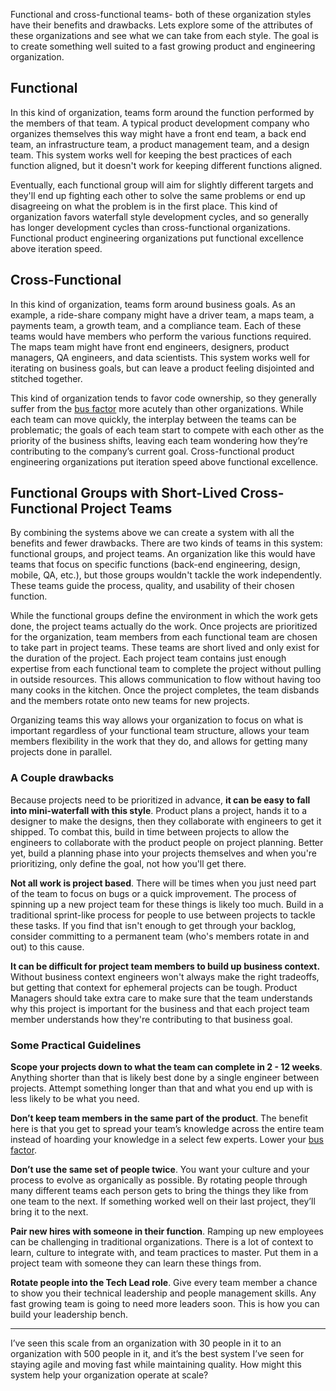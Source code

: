 Functional and cross-functional teams- both of these organization styles have their benefits and drawbacks. Lets explore some of the attributes of these organizations and see what we can take from each style. The goal is to create something well suited to a fast growing product and engineering organization.

## Functional

In this kind of organization, teams form around the function performed by the members of that team. A typical product development company who organizes themselves this way might have a front end team, a back end team, an infrastructure team, a product management team, and a design team. This system works well for keeping the best practices of each function aligned, but it doesn't work for keeping different functions aligned.

Eventually, each functional group will aim for slightly different targets and they'll end up fighting each other to solve the same problems or end up disagreeing on what the problem is in the first place. This kind of organization favors waterfall style development cycles, and so generally has longer development cycles than cross-functional organizations. Functional product engineering organizations put functional excellence above iteration speed.

## Cross-Functional

In this kind of organization, teams form around business goals. As an example, a ride-share company might have a driver team, a maps team, a payments team, a growth team, and a compliance team. Each of these teams would have members who perform the various functions required. The maps team might have front end engineers, designers, product managers, QA engineers, and data scientists. This system works well for iterating on business goals, but can leave a product feeling disjointed and stitched together.

This kind of organization tends to favor code ownership, so they generally suffer from the [bus factor](https://en.wikipedia.org/wiki/Bus_factor) more acutely than other organizations. While each team can move quickly, the interplay between the teams can be problematic; the goals of each team start to compete with each other as the priority of the business shifts, leaving each team wondering how they’re contributing to the company’s current goal. Cross-functional product engineering organizations put iteration speed above functional excellence.

## Functional Groups with Short-Lived Cross-Functional Project Teams

By combining the systems above we can create a system with all the benefits and fewer drawbacks. There are two kinds of teams in this system: functional groups, and project teams. An organization like this would have teams that focus on specific functions (back-end engineering, design, mobile, QA, etc.), but those groups wouldn't tackle the work independently. These teams guide the process, quality, and usability of their chosen function.

While the functional groups define the environment in which the work gets done, the project teams actually do the work. Once projects are prioritized for the organization, team members from each functional team are chosen to take part in project teams. These teams are short lived and only exist for the duration of the project. Each project team contains just enough expertise from each functional team to complete the project without pulling in outside resources. This allows communication to flow without having too many cooks in the kitchen. Once the project completes, the team disbands and the members rotate onto new teams for new projects.

Organizing teams this way allows your organization to focus on what is important regardless of your functional team structure, allows your team members flexibility in the work that they do, and allows for getting many projects done in parallel.

### A Couple drawbacks

Because projects need to be prioritized in advance, **it can be easy to fall into mini-waterfall with this style**. Product plans a project, hands it to a designer to make the designs, then they collaborate with engineers to get it shipped. To combat this, build in time between projects to allow the engineers to collaborate with the product people on project planning. Better yet, build a planning phase into your projects themselves and when you're prioritizing, only define the goal, not how you'll get there.

**Not all work is project based**. There will be times when you just need part of the team to focus on bugs or a quick improvement. The process of spinning up a new project team for these things is likely too much. Build in a traditional sprint-like process for people to use between projects to tackle these tasks. If you find that isn't enough to get through your backlog, consider committing to a permanent team (who's members rotate in and out) to this cause.

**It can be difficult for project team members to build up business context.** Without business context engineers won't always make the right tradeoffs, but getting that context for ephemeral projects can be tough. Product Managers should take extra care to make sure that the team understands why this project is important for the business and that each project team member understands how they're contributing to that business goal.

### Some Practical Guidelines

**Scope your projects down to what the team can complete in 2 - 12 weeks**. Anything shorter than that is likely best done by a single engineer between projects. Attempt something longer than that and what you end up with is less likely to be what you need.

**Don’t keep team members in the same part of the product**. The benefit here is that you get to spread your team’s knowledge across the entire team instead of hoarding your knowledge in a select few experts. Lower your [bus factor](https://en.wikipedia.org/wiki/Bus_factor).

**Don’t use the same set of people twice**. You want your culture and your process to evolve as organically as possible. By rotating people through many different teams each person gets to bring the things they like from one team to the next. If something worked well on their last project, they’ll bring it to the next.

**Pair new hires with someone in their function**. Ramping up new employees can be challenging in traditional organizations. There is a lot of context to learn, culture to integrate with, and team practices to master. Put them in a project team with someone they can learn these things from.

**Rotate people into the Tech Lead role**. Give every team member a chance to show you their technical leadership and people management skills. Any fast growing team is going to need more leaders soon. This is how you can build your leadership bench.

---

I’ve seen this scale from an organization with 30 people in it to an organization with 500 people in it, and it’s the best system I’ve seen for staying agile and moving fast while maintaining quality. How might this system help your organization operate at scale?
